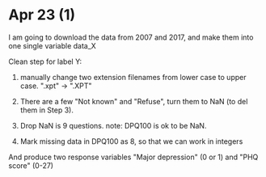 # Apr 23 (1)

I am going to download the data from 2007 and 2017, and make them into one single variable data_X

Clean step for label Y:

1. manually change two extension filenames from lower case to upper case. ".xpt" -> ".XPT"

2. There are a few "Not known" and "Refuse", turn them to NaN (to del them in Step 3).

3. Drop NaN is 9 questions. note: DPQ100 is ok to be NaN.

4. Mark missing data in DPQ100 as 8, so that we can work in integers

And produce two response variables "Major depression" (0 or 1) and "PHQ score" (0-27)
